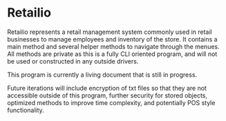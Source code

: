 # Retailio
Retailio represents a retail management system commonly used in retail
businesses to manage employees and inventory of the store. It contains a
main method and several helper methods to navigate through the menues. All
methods are private as this is a fully CLI oriented program, and will not be
used or constructed in any outside drivers.

This program is currently a living document that is still in progress.

Future iterations will include encryption of txt files so that they are not
accessible outside of this program, further security for stored objects,
optimized methods to improve time complexity, and potentially POS style
functionality.
